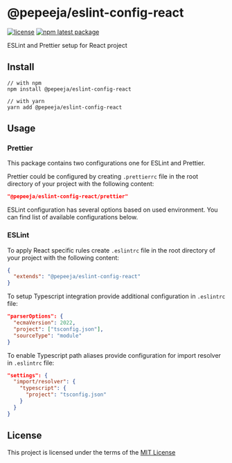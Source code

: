 # @pepeeja/eslint-config-react


[![license](https://img.shields.io/badge/license-MIT-blue.svg)](https://github.com/pepeeja/eslint-config-react/blob/main/LICENSE) [![npm latest package](https://img.shields.io/npm/v/@pepeeja/eslint-config-react/latest.svg)](https://www.npmjs.com/package/@pepeeja/eslint-config-react) 

ESLint and Prettier setup for React project

## Install

```shell
// with npm
npm install @pepeeja/eslint-config-react

// with yarn
yarn add @pepeeja/eslint-config-react
```
## Usage

### Prettier

This package contains two configurations one for ESLint and Prettier.

Prettier could be configured by creating `.prettierrc` file in the root directory of your project with the following content:

```json
"@pepeeja/eslint-config-react/prettier"
```

ESLint configuration has several options based on used environment. You can find list of available configurations below.

### ESLint

To apply React specific rules create `.eslintrc` file in the root directory of your project with the following content:

```json
{
  "extends": "@pepeeja/eslint-config-react"
}
```

To setup Typescript integration provide additional configuration in `.eslintrc` file:

```json
"parserOptions": {
  "ecmaVersion": 2022,
  "project": ["tsconfig.json"],
  "sourceType": "module"
}
```

To enable Typescript path aliases provide configuration for import resolver in `.eslintrc` file:

```json
"settings": {
  "import/resolver": {
    "typescript": {
      "project": "tsconfig.json"
    }
  }
}
```

## License

This project is licensed under the terms of the [MIT License](LICENSE)